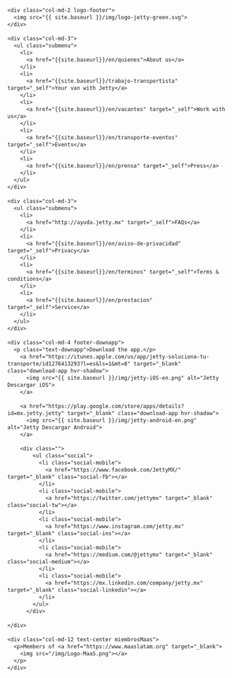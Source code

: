 
<div class="container footer">

  <div class="row">

    <div class="col-md-2 logo-footer">
      <img src="{{ site.baseurl }}/img/logo-jetty-green.svg">
    </div>

    <div class="col-md-3">
      <ul class="submenu">
        <li>
          <a href="{{site.baseurl}}/en/quienes">About us</a>
        </li>
        <li>
          <a href="{{site.baseurl}}/trabajo-transportista" target="_self">Your van with Jetty</a>
        </li>
        <li>
          <a href="{{site.baseurl}}/en/vacantes" target="_self">Work with us</a>
        </li>
        <li>
          <a href="{{site.baseurl}}/en/transporte-eventos" target="_self">Events</a>
        </li>
        <li>
          <a href="{{site.baseurl}}/en/prensa" target="_self">Press</a>
        </li>
      </ul>
    </div>

    <div class="col-md-3">
      <ul class="submenu">
        <li>
          <a href="http://ayuda.jetty.mx" target="_self">FAQs</a>
        </li>
        <li>
          <a href="{{site.baseurl}}/en/aviso-de-privacidad" target="_self">Privacy</a>
        </li>
        <li>
          <a href="{{site.baseurl}}/en/terminos" target="_self">Terms & conditions</a>
        </li>
        <li>
          <a href="{{site.baseurl}}/en/prestacion" target="_self">Service</a>
        </li>
      </ul>
    </div>

    <div class="col-md-4 footer-downapp">
      <p class="text-downapp">Download the app.</p>
        <a href="https://itunes.apple.com/us/app/jetty-soluciona-tu-transporte/id1276413293?l=es&ls=1&mt=8" target="_blank" class="download-app hvr-shadow">
          <img src="{{ site.baseurl }}/img/jetty-iOS-en.png" alt="Jetty Descargar iOS">
        </a>

        <a href="https://play.google.com/store/apps/details?id=mx.jetty.jetty" target="_blank" class="download-app hvr-shadow">
          <img src="{{ site.baseurl }}/img/jetty-android-en.png" alt="Jetty Descargar Android">
        </a>

        <div class="">
            <ul class="social">
              <li class="social-mobile">
                <a href="https://www.facebook.com/JettyMX/" target="_blank" class="social-fb"></a>
              </li>
              <li class="social-mobile">
                <a href="https://twitter.com/jettymx" target="_blank" class="social-tw"></a>
              </li>
              <li class="social-mobile">
                <a href="https://www.instagram.com/jetty.mx" target="_blank" class="social-ins"></a>
              </li>
              <li class="social-mobile">
                <a href="https://medium.com/@jettymx" target="_blank" class="social-medium"></a>
              </li>
              <li class="social-mobile">
                <a href="https://mx.linkedin.com/company/jetty.mx" target="_blank" class="social-linkedin"></a>
              </li>
            </ul>
          </div>

    </div>

    <div class="col-md-12 text-center miembrosMaas">
      <p>Members of <a href="https://www.maaslatam.org" target="_blank">
        <img src="/img/Logo-MaaS.png"></a>
      </p>
    </div>

  </div>


</div>